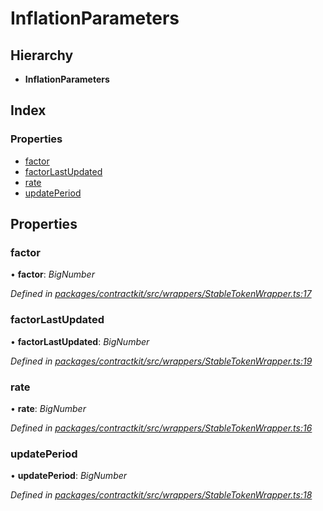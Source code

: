 # InflationParameters

## Hierarchy

* **InflationParameters**

## Index

### Properties

* [factor](_wrappers_stabletokenwrapper_.inflationparameters.md#factor)
* [factorLastUpdated](_wrappers_stabletokenwrapper_.inflationparameters.md#factorlastupdated)
* [rate](_wrappers_stabletokenwrapper_.inflationparameters.md#rate)
* [updatePeriod](_wrappers_stabletokenwrapper_.inflationparameters.md#updateperiod)

## Properties

### factor

• **factor**: _BigNumber_

_Defined in_ [_packages/contractkit/src/wrappers/StableTokenWrapper.ts:17_](https://github.com/celo-org/celo-monorepo/blob/master/packages/contractkit/src/wrappers/StableTokenWrapper.ts#L17)

### factorLastUpdated

• **factorLastUpdated**: _BigNumber_

_Defined in_ [_packages/contractkit/src/wrappers/StableTokenWrapper.ts:19_](https://github.com/celo-org/celo-monorepo/blob/master/packages/contractkit/src/wrappers/StableTokenWrapper.ts#L19)

### rate

• **rate**: _BigNumber_

_Defined in_ [_packages/contractkit/src/wrappers/StableTokenWrapper.ts:16_](https://github.com/celo-org/celo-monorepo/blob/master/packages/contractkit/src/wrappers/StableTokenWrapper.ts#L16)

### updatePeriod

• **updatePeriod**: _BigNumber_

_Defined in_ [_packages/contractkit/src/wrappers/StableTokenWrapper.ts:18_](https://github.com/celo-org/celo-monorepo/blob/master/packages/contractkit/src/wrappers/StableTokenWrapper.ts#L18)

